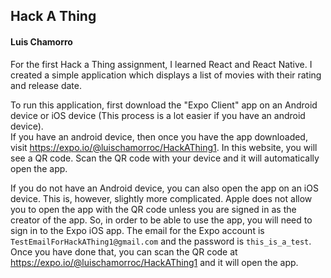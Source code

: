 ## Hack A Thing

#### Luis Chamorro

For the first Hack a Thing assignment, I learned React and React Native. I created a simple application which displays a list of movies with their rating and release date.

To run this application, first download the "Expo Client" app on an Android device or iOS device (This process is a lot easier if you have an android device).  
 If you have an android device, then once you have the app downloaded, visit https://expo.io/@luischamorroc/HackAThing1. In this website, you will see a QR code. Scan the QR code with your device and it will automatically open the app.

If you do not have an Android device, you can also open the app on an iOS device. This is, however, slightly more complicated. Apple does not allow you to open the app with the QR code unless you are signed in as the creator of the app. So, in order to be able to use the app, you will need to sign in to the Expo iOS app. The email for the Expo account is `TestEmailForHackAThing1@gmail.com` and the password is `this_is_a_test`. Once you have done that, you can scan the QR code at https://expo.io/@luischamorroc/HackAThing1 and it will open the app.
